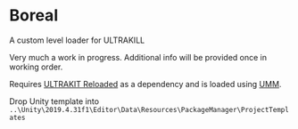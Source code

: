 # Boreal
A custom level loader for ULTRAKILL

Very much a work in progress. Additional info will be provided once in working order.

Requires [ULTRAKIT Reloaded](https://github.com/ULTRAKIT-Reloaded/UltrakitReloaded) as a dependency and is loaded using [UMM](https://github.com/Temperz87/ultra-mod-manager).

Drop Unity template into `..\Unity\2019.4.31f1\Editor\Data\Resources\PackageManager\ProjectTemplates`
